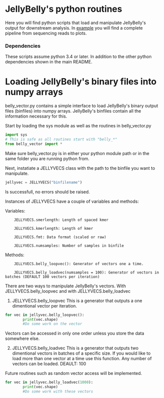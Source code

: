 # JellyBelly's python routines

Here you will find python scripts that load and manipulate JellyBelly's output for downstream analysis. In [example](www.example.com) you will find a complete pipeline from sequencing reads to plots.
  
### Dependencies

These scripts assume python 3.4 or later. In addition to the other python dependencies shown in the main README.

# Loading JellyBelly's binary files into numpy arrays

belly_vector.py contains a simple interface to load JellyBelly's binary output files (binfiles) into numpy arrays. JellyBelly's binfiles contain all the information necessary for this.

Start by loading the sys module as well as the routines in belly_vector.py

```python
import sys
# This is safe as all routines start with "belly_*" 
from belly_vector import *
```
Make sure belly_vector.py is in either your python module path or in the same folder you are running python from.

Next, instatiate a JELLYVECS class with the path to the binfile you want to manipulate.

```python
jellyvec = JELLYVECS("binfilename")
```

Is successfull, no errors should be raised.

Instances of JELLYVECS have a couple of variables and methods: 

Variables:
        
        JELLYVECS.smerlength: Length of spaced kmer
        
        JELLYVECS.kmerlength: Length of kmer
        
        JELLYVECS.fmt: Data format (scaled or raw)
       
        JELLYVECS.numsamples: Number of samples in binfile

Methods:
        
        JELLYVECS.belly_loopvec(): Generator of vectors one a time.
        
        JELLYVECS.belly_loadvec(numsamples = 100): Generator of vectors in batches (DEFAULT 100 vectors per iteration) 

There are two ways to manipulate JellyBelly's vectors. With JELLYVECS.belly_loopvec and with JELLYVECS.belly_loadvec

1) JELLYVECS.belly_loopvec
This is a generator that outputs a one dimentional vector per iteration.

```python
for vec in jellyvec.belly_loopvec():
        print(vec.shape)
        #Do some work on the vector
```
Vectors can be accessed in only one order unless you store the data somewhere else.

2) JELLYVECS.belly_loadvec
This is a generator that outputs two dimentional vectors in batches of a specific size. If you would like to load more than one vector at a time use this function. Any number of vectors can be loaded. DEAULT: 100


Future routines such as random vector access will be implemented. 
```python
for vec in jellyvec.belly_loadvec(1000):
        print(vec.shape)
        #Do some work with these vectors
```
